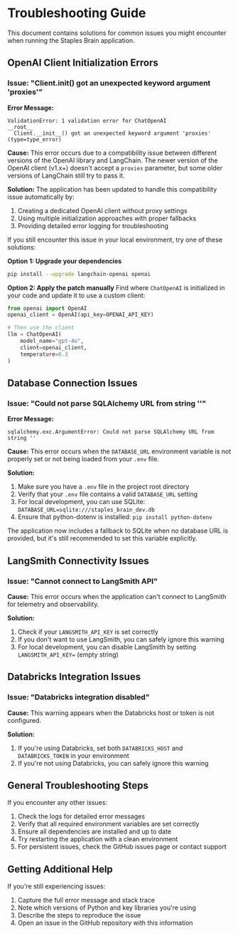 # Troubleshooting Guide

This document contains solutions for common issues you might encounter when running the Staples Brain application.

## OpenAI Client Initialization Errors

### Issue: "Client.__init__() got an unexpected keyword argument 'proxies'"

**Error Message:**
```
ValidationError: 1 validation error for ChatOpenAI
__root__
  Client.__init__() got an unexpected keyword argument 'proxies' (type=type_error)
```

**Cause:**
This error occurs due to a compatibility issue between different versions of the OpenAI library and LangChain. The newer version of the OpenAI client (v1.x+) doesn't accept a `proxies` parameter, but some older versions of LangChain still try to pass it.

**Solution:**
The application has been updated to handle this compatibility issue automatically by:

1. Creating a dedicated OpenAI client without proxy settings
2. Using multiple initialization approaches with proper fallbacks
3. Providing detailed error logging for troubleshooting

If you still encounter this issue in your local environment, try one of these solutions:

**Option 1: Upgrade your dependencies**
```bash
pip install --upgrade langchain-openai openai
```

**Option 2: Apply the patch manually**
Find where `ChatOpenAI` is initialized in your code and update it to use a custom client:

```python
from openai import OpenAI
openai_client = OpenAI(api_key=OPENAI_API_KEY)

# Then use the client
llm = ChatOpenAI(
    model_name="gpt-4o",
    client=openai_client,
    temperature=0.3
)
```

## Database Connection Issues

### Issue: "Could not parse SQLAlchemy URL from string ''"

**Error Message:**
```
sqlalchemy.exc.ArgumentError: Could not parse SQLAlchemy URL from string ''
```

**Cause:**
This error occurs when the `DATABASE_URL` environment variable is not properly set or not being loaded from your `.env` file.

**Solution:**

1. Make sure you have a `.env` file in the project root directory
2. Verify that your `.env` file contains a valid `DATABASE_URL` setting
3. For local development, you can use SQLite: `DATABASE_URL=sqlite:///staples_brain_dev.db`
4. Ensure that python-dotenv is installed: `pip install python-dotenv`

The application now includes a fallback to SQLite when no database URL is provided, but it's still recommended to set this variable explicitly.

## LangSmith Connectivity Issues

### Issue: "Cannot connect to LangSmith API"

**Cause:**
This error occurs when the application can't connect to LangSmith for telemetry and observability.

**Solution:**

1. Check if your `LANGSMITH_API_KEY` is set correctly
2. If you don't want to use LangSmith, you can safely ignore this warning
3. For local development, you can disable LangSmith by setting `LANGSMITH_API_KEY=` (empty string)

## Databricks Integration Issues

### Issue: "Databricks integration disabled"

**Cause:**
This warning appears when the Databricks host or token is not configured.

**Solution:**

1. If you're using Databricks, set both `DATABRICKS_HOST` and `DATABRICKS_TOKEN` in your environment
2. If you're not using Databricks, you can safely ignore this warning

## General Troubleshooting Steps

If you encounter any other issues:

1. Check the logs for detailed error messages
2. Verify that all required environment variables are set correctly
3. Ensure all dependencies are installed and up to date
4. Try restarting the application with a clean environment
5. For persistent issues, check the GitHub issues page or contact support

## Getting Additional Help

If you're still experiencing issues:

1. Capture the full error message and stack trace
2. Note which versions of Python and key libraries you're using
3. Describe the steps to reproduce the issue
4. Open an issue in the GitHub repository with this information